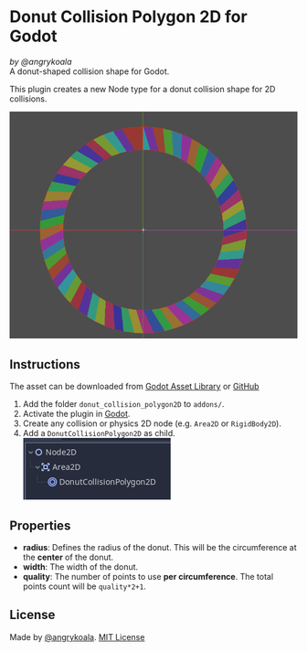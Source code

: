 # Donut Collision Polygon 2D for Godot
_by @angrykoala_    
A donut-shaped collision shape for Godot.

This plugin creates a new Node type for a donut collision shape for 2D collisions.

![Donut Example](screenshots/donut_example.png)


## Instructions
The asset can be downloaded from [Godot Asset Library](https://godotengine.org/asset-library/asset/1087) or [GitHub](https://github.com/angrykoala/godot-donut-collision-polygon-2d)

1. Add the folder `donut_collision_polygon2D` to `addons/`.
2. Activate the plugin in [Godot](https://docs.godotengine.org/en/stable/tutorials/plugins/editor/installing_plugins.html).
3. Create any collision or physics 2D node (e.g. `Area2D` or `RigidBody2D`).
4. Add a `DonutCollisionPolygon2D` as child.    
![Tree Example](screenshots/tree_example.png)

## Properties

* **radius**: Defines the radius of the donut. This will be the circumference at the **center** of the donut.
* **width**: The width of the donut.
* **quality**: The number of points to use **per circumference**. The total points count will be `quality*2+1`. 

## License
Made by [@angrykoala](https://github.com/angrykoala). [MIT License](LICENSE)
